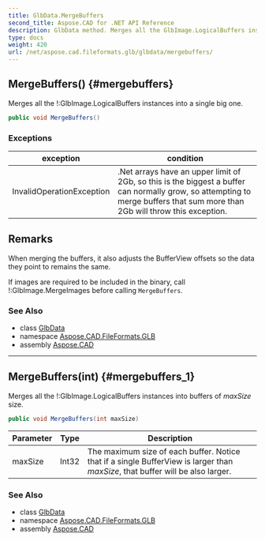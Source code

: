 ```yaml
---
title: GlbData.MergeBuffers
second_title: Aspose.CAD for .NET API Reference
description: GlbData method. Merges all the GlbImage.LogicalBuffers instances into a single big one
type: docs
weight: 420
url: /net/aspose.cad.fileformats.glb/glbdata/mergebuffers/
---
```

## MergeBuffers() {#mergebuffers}

Merges all the !:GlbImage.LogicalBuffers instances into a single big one.

```csharp
public void MergeBuffers()
```

### Exceptions

| exception | condition |
| --- | --- |
| InvalidOperationException | .Net arrays have an upper limit of 2Gb, so this is the biggest a buffer can normally grow, so attempting to merge buffers that sum more than 2Gb will throw this exception. |

## Remarks

When merging the buffers, it also adjusts the BufferView offsets so the data they point to remains the same.

If images are required to be included in the binary, call !:GlbImage.MergeImages before calling `MergeBuffers`.

### See Also

* class [GlbData](../)
* namespace [Aspose.CAD.FileFormats.GLB](../../glbdata/)
* assembly [Aspose.CAD](../../../)

---

## MergeBuffers(int) {#mergebuffers_1}

Merges all the !:GlbImage.LogicalBuffers instances into buffers of *maxSize* size.

```csharp
public void MergeBuffers(int maxSize)
```

| Parameter | Type | Description |
| --- | --- | --- |
| maxSize | Int32 | The maximum size of each buffer. Notice that if a single BufferView is larger than *maxSize*, that buffer will be also larger. |

### See Also

* class [GlbData](../)
* namespace [Aspose.CAD.FileFormats.GLB](../../glbdata/)
* assembly [Aspose.CAD](../../../)


